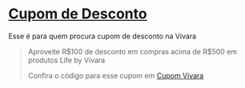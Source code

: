 # [Cupom de Desconto](https://github.com/CupomDeDesconto/Promocoes/blob/main/README.md)
Esse é para quem procura cupom de desconto na Vivara
<blockquote cite="https://asasdodesconto.com/desconto/aproveite-rs100-de-desconto-em-compras-acima-de-rs500-em-produtos-life-by-vivara-2011064"><p>Aproveite R$100 de desconto em compras acima de R$500 em produtos Life by Vivara</p><footer>Confira o código para esse cupom em <a href="https://asasdodesconto.com/desconto/aproveite-rs100-de-desconto-em-compras-acima-de-rs500-em-produtos-life-by-vivara-2011064">Cupom Vivara</a></footer></blockquote>